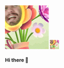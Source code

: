 [![Header](https://raw.githubusercontent.com/Welluschteev/Welluschteev/master/profilegif.gif "Header")](https://github.com/Welluschteev/)
<img src="https://raw.githubusercontent.com/Welluschteev/Welluschteev/master/profilegif.gif" width="30px">

### Hi there 👋

<!--
**Welluschteev/Welluschteev** is a ✨ _special_ ✨ repository because its `README.md` (this file) appears on your GitHub profile.

Here are some ideas to get you started:

- 🔭 I’m currently working on ...
- 🌱 I’m currently learning ...
- 👯 I’m looking to collaborate on ...
- 🤔 I’m looking for help with ...
- 💬 Ask me about ...
- 📫 How to reach me: ...
- 😄 Pronouns: ...
- ⚡ Fun fact: ...
-->
